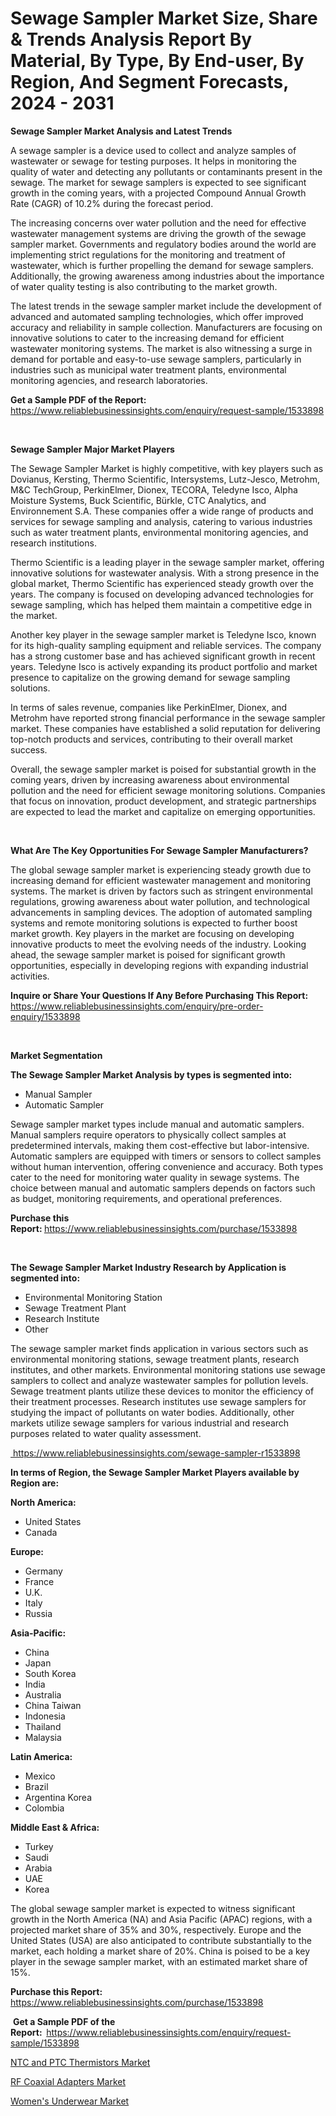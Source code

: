 <p><h1>Sewage Sampler Market Size, Share & Trends Analysis Report By Material, By Type, By End-user, By Region, And Segment Forecasts, 2024 - 2031</h1></p><p><strong>Sewage Sampler Market Analysis and Latest Trends</strong></p>
<p><p>A sewage sampler is a device used to collect and analyze samples of wastewater or sewage for testing purposes. It helps in monitoring the quality of water and detecting any pollutants or contaminants present in the sewage. The market for sewage samplers is expected to see significant growth in the coming years, with a projected Compound Annual Growth Rate (CAGR) of 10.2% during the forecast period.</p><p>The increasing concerns over water pollution and the need for effective wastewater management systems are driving the growth of the sewage sampler market. Governments and regulatory bodies around the world are implementing strict regulations for the monitoring and treatment of wastewater, which is further propelling the demand for sewage samplers. Additionally, the growing awareness among industries about the importance of water quality testing is also contributing to the market growth.</p><p>The latest trends in the sewage sampler market include the development of advanced and automated sampling technologies, which offer improved accuracy and reliability in sample collection. Manufacturers are focusing on innovative solutions to cater to the increasing demand for efficient wastewater monitoring systems. The market is also witnessing a surge in demand for portable and easy-to-use sewage samplers, particularly in industries such as municipal water treatment plants, environmental monitoring agencies, and research laboratories.</p></p>
<p><strong>Get a Sample PDF of the Report:&nbsp;</strong> <a href="https://www.reliablebusinessinsights.com/enquiry/request-sample/1533898">https://www.reliablebusinessinsights.com/enquiry/request-sample/1533898</a></p>
<p>&nbsp;</p>
<p><strong>Sewage Sampler Major Market Players</strong></p>
<p><p>The Sewage Sampler Market is highly competitive, with key players such as Dovianus, Kersting, Thermo Scientific, Intersystems, Lutz-Jesco, Metrohm, M&C TechGroup, PerkinElmer, Dionex, TECORA, Teledyne Isco, Alpha Moisture Systems, Buck Scientific, Bürkle, CTC Analytics, and Environnement S.A. These companies offer a wide range of products and services for sewage sampling and analysis, catering to various industries such as water treatment plants, environmental monitoring agencies, and research institutions.</p><p>Thermo Scientific is a leading player in the sewage sampler market, offering innovative solutions for wastewater analysis. With a strong presence in the global market, Thermo Scientific has experienced steady growth over the years. The company is focused on developing advanced technologies for sewage sampling, which has helped them maintain a competitive edge in the market.</p><p>Another key player in the sewage sampler market is Teledyne Isco, known for its high-quality sampling equipment and reliable services. The company has a strong customer base and has achieved significant growth in recent years. Teledyne Isco is actively expanding its product portfolio and market presence to capitalize on the growing demand for sewage sampling solutions.</p><p>In terms of sales revenue, companies like PerkinElmer, Dionex, and Metrohm have reported strong financial performance in the sewage sampler market. These companies have established a solid reputation for delivering top-notch products and services, contributing to their overall market success.</p><p>Overall, the sewage sampler market is poised for substantial growth in the coming years, driven by increasing awareness about environmental pollution and the need for efficient sewage monitoring solutions. Companies that focus on innovation, product development, and strategic partnerships are expected to lead the market and capitalize on emerging opportunities.</p></p>
<p>&nbsp;</p>
<p><strong>What Are The Key Opportunities For Sewage Sampler Manufacturers?</strong></p>
<p><p>The global sewage sampler market is experiencing steady growth due to increasing demand for efficient wastewater management and monitoring systems. The market is driven by factors such as stringent environmental regulations, growing awareness about water pollution, and technological advancements in sampling devices. The adoption of automated sampling systems and remote monitoring solutions is expected to further boost market growth. Key players in the market are focusing on developing innovative products to meet the evolving needs of the industry. Looking ahead, the sewage sampler market is poised for significant growth opportunities, especially in developing regions with expanding industrial activities.</p></p>
<p><strong>Inquire or Share Your Questions If Any Before Purchasing This Report:</strong> <a href="https://www.reliablebusinessinsights.com/enquiry/pre-order-enquiry/1533898">https://www.reliablebusinessinsights.com/enquiry/pre-order-enquiry/1533898</a></p>
<p>&nbsp;</p>
<p><strong>Market Segmentation</strong></p>
<p><strong>The Sewage Sampler Market Analysis by types is segmented into:</strong></p>
<p><ul><li>Manual Sampler</li><li>Automatic Sampler</li></ul></p>
<p><p>Sewage sampler market types include manual and automatic samplers. Manual samplers require operators to physically collect samples at predetermined intervals, making them cost-effective but labor-intensive. Automatic samplers are equipped with timers or sensors to collect samples without human intervention, offering convenience and accuracy. Both types cater to the need for monitoring water quality in sewage systems. The choice between manual and automatic samplers depends on factors such as budget, monitoring requirements, and operational preferences.</p></p>
<p><strong>Purchase this Report:&nbsp;</strong><a href="https://www.reliablebusinessinsights.com/purchase/1533898">https://www.reliablebusinessinsights.com/purchase/1533898</a></p>
<p>&nbsp;</p>
<p><strong>The Sewage Sampler Market Industry Research by Application is segmented into:</strong></p>
<p><ul><li>Environmental Monitoring Station</li><li>Sewage Treatment Plant</li><li>Research Institute</li><li>Other</li></ul></p>
<p><p>The sewage sampler market finds application in various sectors such as environmental monitoring stations, sewage treatment plants, research institutes, and other markets. Environmental monitoring stations use sewage samplers to collect and analyze wastewater samples for pollution levels. Sewage treatment plants utilize these devices to monitor the efficiency of their treatment processes. Research institutes use sewage samplers for studying the impact of pollutants on water bodies. Additionally, other markets utilize sewage samplers for various industrial and research purposes related to water quality assessment.</p></p>
<p><a href="https://www.reliablebusinessinsights.com/sewage-sampler-r1533898">&nbsp;https://www.reliablebusinessinsights.com/sewage-sampler-r1533898</a></p>
<p><strong>In terms of Region, the Sewage Sampler Market Players available by Region are:</strong></p>
<p>
    <p> <strong> North America: </strong>
        <ul>
            <li>United States</li>
            <li>Canada</li>
        </ul>
        </p> 
    <p> <strong> Europe: </strong>
        <ul>
            <li>Germany</li>
            <li>France</li>
            <li>U.K.</li>
            <li>Italy</li>
            <li>Russia</li>
        </ul>
        </p> 
    <p> <strong> Asia-Pacific: </strong>
        <ul>
            <li>China</li>
            <li>Japan</li>
            <li>South Korea</li>
            <li>India</li>
            <li>Australia</li>
            <li>China Taiwan</li>
            <li>Indonesia</li>
            <li>Thailand</li>
            <li>Malaysia</li>
        </ul>
        </p> 
    <p> <strong> Latin America: </strong>
        <ul>
            <li>Mexico</li>
            <li>Brazil</li>
            <li>Argentina Korea</li>
            <li>Colombia</li>
        </ul>
        </p> 
    <p> <strong> Middle East & Africa: </strong>
        <ul>
            <li>Turkey</li>
            <li>Saudi</li>
            <li>Arabia</li>
            <li>UAE</li>
            <li>Korea</li>
        </ul>
    </p>
    </p>
<p><p>The global sewage sampler market is expected to witness significant growth in the North America (NA) and Asia Pacific (APAC) regions, with a projected market share of 35% and 30%, respectively. Europe and the United States (USA) are also anticipated to contribute substantially to the market, each holding a market share of 20%. China is poised to be a key player in the sewage sampler market, with an estimated market share of 15%.</p></p>
<p><strong>Purchase this Report: </strong><a href="https://www.reliablebusinessinsights.com/purchase/1533898">https://www.reliablebusinessinsights.com/purchase/1533898</a></p>
<p>&nbsp;<strong>Get a Sample PDF of the Report:&nbsp;&nbsp;</strong><a href="https://www.reliablebusinessinsights.com/enquiry/request-sample/1533898">https://www.reliablebusinessinsights.com/enquiry/request-sample/1533898</a></p>
<p><strong></strong></p>
<p><p><a href="https://github.com/dmmanir420/Market-Research-Report-List-1/blob/main/ntc-and-ptc-thermistors-market.md">NTC and PTC Thermistors Market</a></p><p><a href="https://github.com/pennyaldbrittonh658/Market-Research-Report-List-1/blob/main/rf-coaxial-adapters-market.md">RF Coaxial Adapters Market</a></p><p><a href="https://view.publitas.com/reportprime-1/womens-underwear-market-research-report-market-forecast-and-growth-prospects-with-a-steady-cagr-of-11-6-from-2024-2031/">Women's Underwear Market</a></p></p>